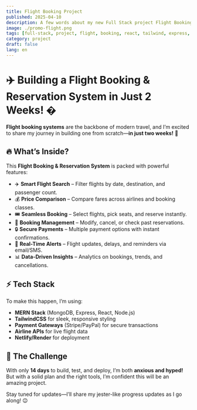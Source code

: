 ```yaml
---
title: Flight Booking Project
published: 2025-04-10
description: A few words about my new Full Stack project Flight Booking.
image: ./promo-flight.png
tags: [full-stack, project, flight, booking, react, tailwind, express, mongodb, MERN]
category: project
draft: false
lang: en
---
```


# ✈️ Building a Flight Booking & Reservation System in Just 2 Weeks! �

**Flight booking systems** are the backbone of modern travel, and I’m excited to share my journey in building one from scratch—**in just two weeks!** 🚀  

## 🔥 What’s Inside?  

This **Flight Booking & Reservation System** is packed with powerful features:  

- ✈️ **Smart Flight Search** – Filter flights by date, destination, and passenger count.  
- 💰 **Price Comparison** – Compare fares across airlines and booking classes.  
- 🎟️ **Seamless Booking** – Select flights, pick seats, and reserve instantly.  
- 📅 **Booking Management** – Modify, cancel, or check past reservations.  
- 🔒 **Secure Payments** – Multiple payment options with instant confirmations.  
- 📲 **Real-Time Alerts** – Flight updates, delays, and reminders via email/SMS.  
- 📊 **Data-Driven Insights** – Analytics on bookings, trends, and cancellations.  

## ⚡ Tech Stack  

To make this happen, I’m using:  
- **MERN Stack** (MongoDB, Express, React, Node.js)  
- **TailwindCSS** for sleek, responsive styling  
- **Payment Gateways** (Stripe/PayPal) for secure transactions  
- **Airline APIs** for live flight data  
- **Netlify/Render** for deployment  

## 🚀 The Challenge  

With only **14 days** to build, test, and deploy, I’m both **anxious and hyped!** But with a solid plan and the right tools, I’m confident this will be an amazing project.  

Stay tuned for updates—I’ll share my jester-like progress updates as I go along! 😉
